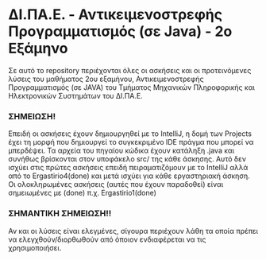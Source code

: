 # ΔΙ.ΠΑ.Ε. - Αντικειμενοστρεφής Προγραμματισμός (σε Java) - 2ο Εξάμηνο

Σε αυτό το repository περιέχονται όλες οι ασκήσεις και οι προτεινόμενες λύσεις του μαθήματος 2ου εξαμήνου, Αντικειμενοστρεφής Προγραμματισμός (σε JAVA) του Τμήματος Μηχανικών Πληροφορικής και Ηλεκτρονικών Συστημάτων του ΔΙ.ΠΑ.Ε.

### ΣΗΜΕΙΩΣΗ!
Επειδή οι ασκήσεις έχουν δημιουργηθεί με το IntelliJ, η δομή των Projects έχει τη μορφή που δημιουργεί το συγκεκριμένο IDE πράγμα που μπορεί να μπερδέψει. Τα αρχεία του πηγαίου κώδικα έχουν κατάληξη .java και συνήθως βρίσκονται στον υποφάκελο src/ της κάθε άσκησης. Αυτό δεν ισχύει στις πρώτες ασκήσεις επειδή πειραματιζόμουν με το IntelliJ αλλά από το Ergastirio4(done) και μετά ισχύει για κάθε εργαστηριακή άσκηση.
Οι ολοκληρωμένες ασκήσεις (αυτές που έχουν παραδοθεί) είναι σημειωμένες με (done) π.χ. Ergastirio1(done)

### ΣΗΜΑΝΤΙΚΗ ΣΗΜΕΙΩΣΗ!!
Αν και οι λύσεις είναι ελεγμένες, σίγουρα περιέχουν λάθη τα οποία πρέπει να ελεγχθούν/διορθωθούν από όποιον ενδιαφέρεται να τις χρησιμοποιήσει.
